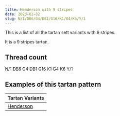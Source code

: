 ```yaml
---
title: Henderson with 9 stripes
date: 2023-02-02
slug: N/1/DB6/G4/DB1/G16/K1/G4/K6/Y/1
---
```

This is a list of all the tartan sett variants with 9 stripes.

It is a 9 stripes tartan.


## Thread count
N/1 DB6 G4 DB1 G16 K1 G4 K6 Y/1

## Examples of this tartan pattern

| Tartan Variants |
|---------------|
| [Henderson](/variants/n/1/db6/g4/db1/g16/k1/g4/k6/y/1-db00004c-g004c00-k000000-nd0d0d0-yffc800)||
